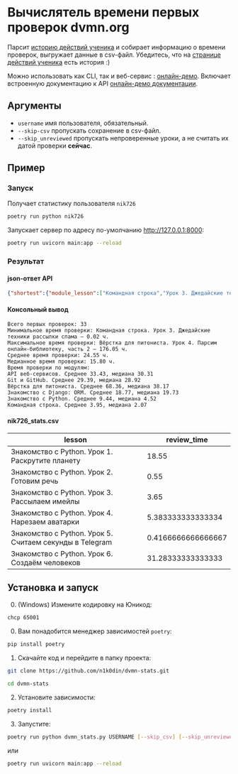 # Вычислятель времени первых проверок dvmn.org
Парсит [историю действий ученика](https://dvmn.org/user/nik726/history/) и собирает информацию о времени проверок, выгружает данные в csv-файл. Убедитесь, что на [странице действий ученика](https://dvmn.org/user/nik726/history/) есть история :)

Можно использовать как CLI, так и веб-сервис : [онлайн-демо](https://2ku0y0.deta.dev/profile/nik726). Включает встроенную документацию к API [онлайн-демо документации](https://2ku0y0.deta.dev/docs/).

## Аргументы
- `username` имя пользователя, обязательный.
- `--skip-csv` пропускать сохранение в csv-файл.
- `--skip_unreviewed` пропускать непроверенные уроки, а не считать их датой проверки __сейчас__.

## Пример

### Запуск
Получает статистику пользователя `nik726`
  ```sh
  poetry run python nik726
  ```
Запускает сервер по адресу по-умолчанию  http://127.0.0.1:8000:
  ```sh
  poetry run uvicorn main:app --reload
  ```

### Результат

#### json-ответ API
  ```json
  {"shortest":{"module_lesson":["Командная строка","Урок 3. Джедайские техники рассылки спама"],"hours":0.016666666666666666},"longest":{"module_lesson":["Вёрстка для питониста","Урок 4. Парсим онлайн-библиотеку, часть 2"],"hours":176.05},"modules_stats":[{"module_name":"API веб-сервисов","mean":33.43055555555556,"median":30.308333333333334},{"module_name":"Django","mean":113.59916666666666,"median":113.59916666666666},{"module_name":"Git и GitHub","mean":29.393333333333334,"median":28.916666666666668},{"module_name":"Вёрстка для питониста","mean":84.78,"median":50.38333333333333},{"module_name":"Знакомство с Django: ORM","mean":26.869444444444447,"median":21.891666666666666},{"module_name":"Знакомство с Python","mean":9.441666666666666,"median":4.516666666666667},{"module_name":"Командная строка","mean":3.9466666666666668,"median":2.066666666666667},{"module_name":"Продвинутая вёрстка в Django","mean":143.01583333333332,"median":143.01583333333332}]}
  ```


#### Консольный вывод
  ```
  Всего первых проверок: 33
  Минимальное время проверки: Командная строка. Урок 3. Джедайские техники рассылки спама – 0.02 ч.
  Максимальное время проверки: Вёрстка для питониста. Урок 4. Парсим онлайн-библиотеку, часть 2 – 176.05 ч.
  Среднее время проверки: 24.55 ч.
  Медианное время проверки: 15.80 ч.
  Время проверки по модулям:
  API веб-сервисов. Среднее 33.43, медиана 30.31
  Git и GitHub. Среднее 29.39, медиана 28.92
  Вёрстка для питониста. Среднее 68.36, медиана 38.17
  Знакомство с Django: ORM. Среднее 18.77, медиана 19.73
  Знакомство с Python. Среднее 9.44, медиана 4.52
  Командная строка. Среднее 3.95, медиана 2.07
  ```
#### nik726_stats.csv
lesson|review_time
------|-----------
Знакомство с Python. Урок 1. Раскрутите планету|18.55
Знакомство с Python. Урок 2. Готовим речь|0.55
Знакомство с Python. Урок 3. Рассылаем имейлы|3.65
Знакомство с Python. Урок 4. Нарезаем аватарки|5.383333333333334
Знакомство с Python. Урок 5. Считаем секунды в Telegram|0.4166666666666667
Знакомство с Python. Урок 6. Создаём человеков|31.28333333333333

## Установка и запуск

00. (Windows) Измените кодировку на Юникод:
  ```sh
  chcp 65001
  ```
0. Вам понадобится менеджер зависимостей `poetry`:
  ```sh
  pip install poetry
  ```
1. Скачайте код и перейдите в папку проекта:
  ```sh
  git clone https://github.com/n1k0din/dvmn-stats.git
  ```  
  ```sh
  cd dvmn-stats
  ```
2. Установите зависимости:
  ```sh
  poetry install
  ```

3. Запустите:
  ```sh
  poetry run python dvmn_stats.py USERNAME [--skip_csv] [--skip_unreviewed]
  ```
  или

  ```sh
  poetry run uvicorn main:app --reload
  ```
